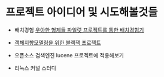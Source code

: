 # 프로젝트 아이디어 및 시도해볼것들


* 배치경험
[우아한 형제들 파일럿 프로젝트를 통한 배치경험기](http://woowabros.github.io/experience/2019/03/31/pilot-batch.html)

* [객체지향모델링을 위한 블랙잭 프로젝트](https://jojoldu.tistory.com/62?category=635881 )
* 오픈소스 검색엔진 lucene 프로젝트에 적용해보기  

* 리눅스 커널 스터디
